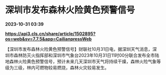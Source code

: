 # 深圳市发布森林火险黄色预警信号

**2023-10-31 03:39**

**https://api3.cls.cn/share/article/1502895?os=web&sv=7.7.5&app=CailianpressWeb**

【深圳市发布森林火险黄色预警信号】财联社10月31日电，据深圳天气消息，深圳市森林防灭火指挥部和深圳市气象台2023年10月31日11时00分联合发布全市陆地森林火险黄色预警信号，预计未来几天深圳市天气将持续干燥，森林火险气象等级为三级，林内可燃物较易燃烧，森林火灾较易发生。